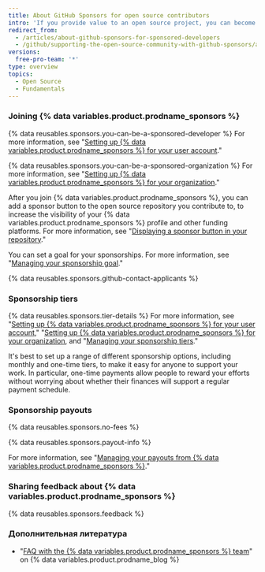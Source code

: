 ```yaml
---
title: About GitHub Sponsors for open source contributors
intro: 'If you provide value to an open source project, you can become a sponsored contributor to receive payments for your work.'
redirect_from:
  - /articles/about-github-sponsors-for-sponsored-developers
  - /github/supporting-the-open-source-community-with-github-sponsors/about-github-sponsors-for-sponsored-developers
versions:
  free-pro-team: '*'
type: overview
topics:
  - Open Source
  - Fundamentals
---
```


### Joining {% data variables.product.prodname_sponsors %}

{% data reusables.sponsors.you-can-be-a-sponsored-developer %} For more information, see "[Setting up {% data variables.product.prodname_sponsors %} for your user account](/sponsors/receiving-sponsorships-through-github-sponsors/setting-up-github-sponsors-for-your-user-account)."

{% data reusables.sponsors.you-can-be-a-sponsored-organization %} For more information, see "[Setting up {% data variables.product.prodname_sponsors %} for your organization](/sponsors/receiving-sponsorships-through-github-sponsors/setting-up-github-sponsors-for-your-organization)."

After you join {% data variables.product.prodname_sponsors %}, you can add a sponsor button to the open source repository you contribute to, to increase the visibility of your {% data variables.product.prodname_sponsors %} profile and other funding platforms. For more information, see "[Displaying a sponsor button in your repository](/articles/displaying-a-sponsor-button-in-your-repository)."

You can set a goal for your sponsorships. For more information, see "[Managing your sponsorship goal](/sponsors/receiving-sponsorships-through-github-sponsors/managing-your-sponsorship-goal)."

{% data reusables.sponsors.github-contact-applicants %}

### Sponsorship tiers

{% data reusables.sponsors.tier-details %} For more information, see "[Setting up {% data variables.product.prodname_sponsors %} for your user account](/sponsors/receiving-sponsorships-through-github-sponsors/setting-up-github-sponsors-for-your-user-account)," "[Setting up {% data variables.product.prodname_sponsors %} for your organization](/sponsors/receiving-sponsorships-through-github-sponsors/setting-up-github-sponsors-for-your-organization), and "[Managing your sponsorship tiers](/sponsors/receiving-sponsorships-through-github-sponsors/managing-your-sponsorship-tiers)."

It's best to set up a range of different sponsorship options, including monthly and one-time tiers, to make it easy for anyone to support your work. In particular, one-time payments allow people to reward your efforts without worrying about whether their finances will support a regular payment schedule.

### Sponsorship payouts

{% data reusables.sponsors.no-fees %}

{% data reusables.sponsors.payout-info %}

For more information, see "[Managing your payouts from {% data variables.product.prodname_sponsors %}](/sponsors/receiving-sponsorships-through-github-sponsors/managing-your-payouts-from-github-sponsors)."

### Sharing feedback about {% data variables.product.prodname_sponsors %}

{% data reusables.sponsors.feedback %}

### Дополнительная литература
- "[FAQ with the {% data variables.product.prodname_sponsors %} team](https://github.blog/2019-06-12-faq-with-the-github-sponsors-team/)" on {% data variables.product.prodname_blog %}
